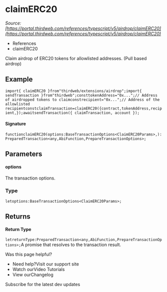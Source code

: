 # claimERC20

*Source: [https://portal.thirdweb.com/references/typescript/v5/airdrop/claimERC20](https://portal.thirdweb.com/references/typescript/v5/airdrop/claimERC20)*

* References
* claimERC20

Claim airdrop of ERC20 tokens for allowlisted addresses. (Pull based airdrop)

## Example

`import{ claimERC20 }from"thirdweb/extensions/airdrop";import{ sendTransaction }from"thirdweb";consttokenAddress="0x...";// Address of airdropped tokens to claimconstrecipient="0x...";// Address of the allowlisted recipientconstclaimTransaction=claimERC20({contract,tokenAddress,recipient,});awaitsendTransaction({ claimTransaction, account });`
#### Signature

`functionclaimERC20(options:BaseTransactionOptions<ClaimERC20Params>,):PreparedTransaction<any,AbiFunction,PrepareTransactionOptions>;`
## Parameters

#### options

The transaction options.

### Type

`letoptions:BaseTransactionOptions<ClaimERC20Params>;`
## Returns

#### Return Type

`letreturnType:PreparedTransaction<any,AbiFunction,PrepareTransactionOptions>;`A promise that resolves to the transaction result.

Was this page helpful?

* Need help?Visit our support site
* Watch ourVideo Tutorials
* View ourChangelog

Subscribe for the latest dev updates

